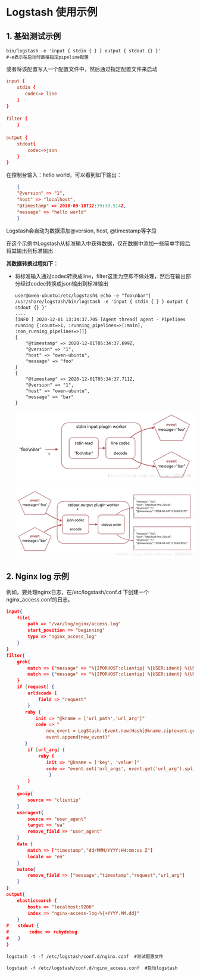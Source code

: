 # Logstash 使用示例

## 1. 基础测试示例

``` shell
bin/logstash -e 'input { stdin { } } output { stdout {} }'
#-e表示在启动时直接指定pipeline配置
```

或者将该配置写入一个配置文件中，然后通过指定配置文件来启动

``` conf
input {
    stdin {
       codec=> line
    }
}

filter {
    }

output {
    stdout{
        codec=>json
    }
}
```

在控制台输入：hello world，可以看到如下输出：

``` json
    {
    "@version" => "1",
    "host" => "localhost",
    "@timestamp" => 2018-09-18T12:39:38.514Z,
    "message" => "hello world"
    }
```

Logstash会自动为数据添加@version, host, @timestamp等字段

在这个示例中Logstash从标准输入中获得数据，仅在数据中添加一些简单字段后将其输出到标准输出

**其数据转换过程如下：**

- 将标准输入通过codec转换成line，filter这里为空即不做处理，然后在输出部分经过codec转换成json输出到标准输出

    ``` shell
    user@owen-ubuntu:/etc/logstash$ echo -e "foo\nbar"| /usr/share/logstash/bin/logstash -e 'input { stdin { } } output { stdout {} }'
    ....
    [INFO ] 2020-12-01 13:34:37.705 [Agent thread] agent - Pipelines running {:count=>1, :running_pipelines=>[:main], :non_running_pipelines=>[]}
    {
        "@timestamp" => 2020-12-01T05:34:37.699Z,
        "@version" => "1",
        "host" => "owen-ubuntu",
        "message" => "foo"
    }
    {
        "@timestamp" => 2020-12-01T05:34:37.711Z,
        "@version" => "1",
        "host" => "owen-ubuntu",
        "message" => "bar"
    }
    ```

    ![input](_images/input.png)

    ![output](_images/output.png)

## 2. Nginx log 示例

例如，要处理nginx日志，在/etc/logstash/conf.d 下创建一个 nginx_access.conf的日志。

``` json
input{
    file{
        path => "/var/log/nginx/access.log"
        start_position => "beginning"
        type => "nginx_access_log"
    }
}
filter{
    grok{
        match => {"message" => "%{IPORHOST:clientip} %{USER:ident} %{USER:auth} \[%{HTTPDATE:timestamp}\] \"%{WORD:verb} %{DATA:request} HTTP/%{NUMBER:httpversion}\" %{NUMBER:response:int} (?:-|%{NUMBER:bytes:int}) \"(?:-|%{DATA:referrer})\" \"%{DATA:user_agent}\" (?:%{IP:proxy}|-) %{DATA:upstream_addr} %{NUMBER:upstream_request_time:float} %{NUMBER:upstream_response_time:float}"}
        match => {"message" => "%{IPORHOST:clientip} %{USER:ident} %{USER:auth} \[%{HTTPDATE:timestamp}\] \"%{WORD:verb} %{DATA:request} HTTP/%{NUMBER:httpversion}\" %{NUMBER:response:int} (?:-|%{NUMBER:bytes:int}) \"%{DATA:referrer}\" \"%{DATA:user_agent}\" \"%{DATA:proxy}\""}
    }
    if [request] {
        urldecode {
            field => "request"
        }
       ruby {
           init => "@kname = ['url_path','url_arg']"
           code => "
               new_event = LogStash::Event.new(Hash[@kname.zip(event.get('request').split('?'))])
               event.append(new_event)"
       }
        if [url_arg] {
            ruby {
               init => "@kname = ['key', 'value']"
               code => "event.set('url_args', event.get('url_arg').split('&').collect {|i| Hash[@kname.zip(i.split('='))]})"
                }
        }
    }
    geoip{
        source => "clientip"
    }
    useragent{
        source => "user_agent"
        target => "ua"
        remove_field => "user_agent"
    }
    date {
        match => ["timestamp","dd/MMM/YYYY:HH:mm:ss Z"]
        locale => "en"
    }
    mutate{
        remove_field => ["message","timestamp","request","url_arg"]
    }
}
output{
    elasticsearch {
        hosts => "localhost:9200"
        index => "nginx-access-log-%{+YYYY.MM.dd}"
    }
#　　stdout {
#　　　　 codec => rubydebug
#　　}
}
```

`logstash -t -f /etc/logstash/conf.d/nginx.conf  #测试配置文件`

`logstash -f /etc/logstash/conf.d/nginx_access.conf  #启动logstash`